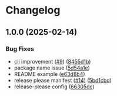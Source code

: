 # Changelog

## 1.0.0 (2025-02-14)


### Bug Fixes

* cli improvement ([#9](https://github.com/nomic-ai/atlas-observer-js/issues/9)) ([8455d1b](https://github.com/nomic-ai/atlas-observer-js/commit/8455d1b4fe3831d0fc52ece9a96a94fd19697e2a))
* package name issue ([5d54a1e](https://github.com/nomic-ai/atlas-observer-js/commit/5d54a1ed9f7f74cae95b4df6e586610a994059f8))
* README example ([e63d8b4](https://github.com/nomic-ai/atlas-observer-js/commit/e63d8b44b461e7adf30656937bdf7b330afd7fb2))
* release please manifest ([#14](https://github.com/nomic-ai/atlas-observer-js/issues/14)) ([5bd1cbd](https://github.com/nomic-ai/atlas-observer-js/commit/5bd1cbd1f1fa60afa3079724d86ccaf4243e5749))
* release-please config ([66305dc](https://github.com/nomic-ai/atlas-observer-js/commit/66305dc1dd9a3449ab59caa01385b6c0cbe7b43a))
